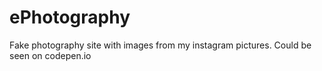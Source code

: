 # ePhotography
Fake photography site with images from my instagram pictures. Could be seen on codepen.io
